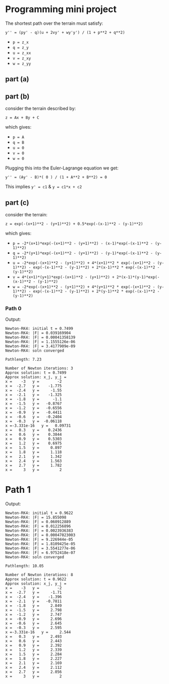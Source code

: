 # Programming mini project

The shortest path over the terrain must satisfy:

    y'' = (py' - q)(u + 2vy' + wy'y') / (1 + p**2 + q**2) 

* `p = z_x`
* `q = z_y`
* `u = z_xx`
* `v = z_xy`
* `w = z_yy`


## part (a)

## part (b)

 consider the terrain described by:
    
    z = Ax + By + C

which gives:
* `p = A`
* `q = B`
* `u = 0`
* `v = 0`
* `w = 0`

Plugging this into the Euler-Lagrange equation we get:

    y'' = (Ay' - B)*( 0 ) / (1 + A**2 + B**2) = 0

This implies `y' = c1` & `y = c1*x + c2`

## part (c)

consider the terrain:

    z = exp(-(x+1)**2 - (y+1)**2) + 0.5*exp(-(x-1)**2 - (y-1)**2)


which gives:
* `p = -2*(x+1)*exp(-(x+1)**2 - (y+1)**2) - (x-1)*exp(-(x-1)**2 - (y-1)**2)`
* `q = -2*(y+1)*exp(-(x+1)**2 - (y+1)**2) - (y-1)*exp(-(x-1)**2 - (y-1)**2)`
* `u = -2*exp(-(x+1)**2 - (y+1)**2) + 4*(x+1)**2 * exp(-(x+1)**2 - (y-1)**2) - exp(-(x-1)**2 - (y-1)**2) + 2*(x-1)**2 * exp(-(x-1)**2 - (y-1)**2)`
* `v = 4*(x+1)*(y+1)*exp(-(x+1)**2 - (y+1)**2) + 2*(x-1)*(y-1)*exp(-(x-1)**2 - (y-1)**2)`
* `w = -2*exp(-(x+1)**2 - (y+1)**2) + 4*(y+1)**2 * exp(-(x+1)**2 - (y-1)**2) - exp(-(x-1)**2 - (y-1)**2) + 2*(y-1)**2 * exp(-(x-1)**2 - (y-1)**2)`

### Path 0
Output:

    Newton-RK4: initial t = 0.7499
    Newton-RK4: |F| = 0.039169904
    Newton-RK4: |F| = 0.00041358139
    Newton-RK4: |F| = 1.1555126e-06
    Newton-RK4: |F| = 3.4177909e-09
    Newton-RK4: soln converged

    Pathlength: 7.23

    Number of Newton iterations: 3
    Approx solution: t = 0.7499
    Approx solution: x_j, y_j =  
    x =    -3   y =        -2   
    x =  -2.7   y =    -1.775   
    x =  -2.4   y =     -1.55   
    x =  -2.1   y =    -1.325   
    x =  -1.8   y =      -1.1   
    x =  -1.5   y =   -0.8767   
    x =  -1.2   y =   -0.6556   
    x =  -0.9   y =   -0.4411   
    x =  -0.6   y =   -0.2404   
    x =  -0.3   y =  -0.06118   
    x =-3.331e-16   y =   0.09731   
    x =   0.3   y =    0.2436   
    x =   0.6   y =    0.3844   
    x =   0.9   y =    0.5303   
    x =   1.2   y =    0.6975   
    x =   1.5   y =     0.897   
    x =   1.8   y =     1.118   
    x =   2.1   y =     1.342   
    x =   2.4   y =     1.563   
    x =   2.7   y =     1.782   
    x =     3   y =         2   

# Path 1
Output:

    Newton-RK4: initial t = 0.9622
    Newton-RK4: |F| = 15.855098
    Newton-RK4: |F| = 0.060912889
    Newton-RK4: |F| = 0.012256896
    Newton-RK4: |F| = 0.0023936383
    Newton-RK4: |F| = 0.00047023003
    Newton-RK4: |F| = 9.226944e-05
    Newton-RK4: |F| = 1.8109425e-05
    Newton-RK4: |F| = 3.5541277e-06
    Newton-RK4: |F| = 6.9752418e-07
    Newton-RK4: soln converged

    Pathlength: 10.05

    Number of Newton iterations: 8
    Approx solution: t = 0.9622
    Approx solution: x_j, y_j =  
    x =    -3   y =        -2   
    x =  -2.7   y =     -1.71   
    x =  -2.4   y =    -1.396   
    x =  -2.1   y =   -0.7811   
    x =  -1.8   y =     2.849   
    x =  -1.5   y =     2.798   
    x =  -1.2   y =     2.747   
    x =  -0.9   y =     2.696   
    x =  -0.6   y =     2.645   
    x =  -0.3   y =     2.595   
    x =-3.331e-16   y =     2.544   
    x =   0.3   y =     2.493   
    x =   0.6   y =     2.443   
    x =   0.9   y =     2.392   
    x =   1.2   y =     2.339   
    x =   1.5   y =     2.284   
    x =   1.8   y =     2.227   
    x =   2.1   y =     2.169   
    x =   2.4   y =     2.112   
    x =   2.7   y =     2.056   
    x =     3   y =         2   
